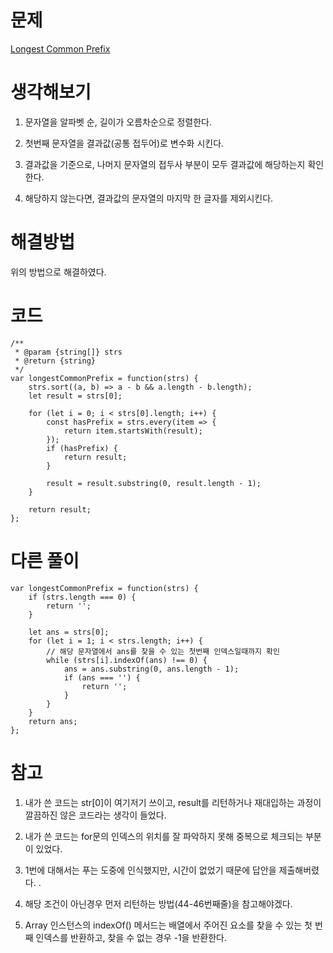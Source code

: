 # 문제
[Longest Common Prefix](https://leetcode.com/problems/longest-common-prefix/)

# 생각해보기

1. 문자열을 알파벳 순, 길이가 오름차순으로 정렬한다.

2. 첫번째 문자열을 결과값(공통 접두어)로 변수화 시킨다.

3. 결과값을 기준으로, 나머지 문자열의 접두사 부분이 모두 결과값에 해당하는지 확인한다.

4. 해당하지 않는다면, 결과값의 문자열의 마지막 한 글자를 제외시킨다.

# 해결방법

위의 방법으로 해결하였다.

# 코드

```
/**
 * @param {string[]} strs
 * @return {string}
 */
var longestCommonPrefix = function(strs) {
    strs.sort((a, b) => a - b && a.length - b.length);
    let result = strs[0];

    for (let i = 0; i < strs[0].length; i++) {
        const hasPrefix = strs.every(item => {
            return item.startsWith(result);
        });
        if (hasPrefix) {
            return result;
        }

        result = result.substring(0, result.length - 1);
    }

    return result;
};
```

# 다른 풀이
```
var longestCommonPrefix = function(strs) {
    if (strs.length === 0) {
        return '';
    }

    let ans = strs[0];
    for (let i = 1; i < strs.length; i++) {
        // 해당 문자열에서 ans를 찾을 수 있는 첫번째 인덱스일때까지 확인
        while (strs[i].indexOf(ans) !== 0) {
            ans = ans.substring(0, ans.length - 1);
            if (ans === '') {
                return '';
            }
        }
    }
    return ans;
};
```

# 참고
1. 내가 쓴 코드는 str[0]이 여기저기 쓰이고, result를 리턴하거나 재대입하는 과정이 깔끔하진 않은 코드라는 생각이 들었다.

2. 내가 쓴 코드는 for문의 인덱스의 위치를 잘 파악하지 못해 중복으로 체크되는 부분이 있었다.

3. 1번에 대해서는 푸는 도중에 인식했지만, 시간이 없었기 때문에 답안을 제출해버렸다. .

3. 해당 조건이 아닌경우 먼저 리턴하는 방법(44-46번째줄)을 참고해야겠다.

4. Array 인스턴스의 indexOf() 메서드는 배열에서 주어진 요소를 찾을 수 있는 첫 번째 인덱스를 반환하고, 찾을 수 없는 경우 -1을 반환한다.